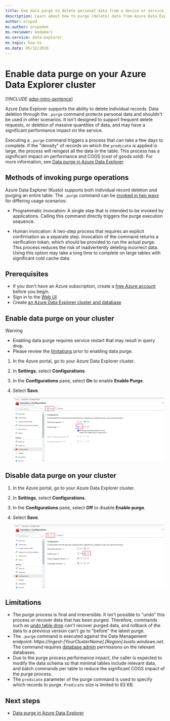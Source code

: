 ```yaml
---
title: Use data purge to delete personal data from a device or service in Azure Data Explorer
description: Learn about how to purge (delete) data from Azure Data Explorer using data purge.
author: orspod
ms.author: orspodek
ms.reviewer: kedamari
ms.service: data-explorer
ms.topic: how-to
ms.date: 05/12/2020
---
```


# Enable data purge on your Azure Data Explorer cluster

[!INCLUDE [gdpr-intro-sentence](includes/gdpr-intro-sentence.md)]

Azure Data Explorer supports the ability to delete individual records. Data deletion through the `.purge` command protects personal data and shouldn't be used in other scenarios. It isn't designed to support frequent delete requests, or deletion of massive quantities of data, and may have a significant performance impact on the service.

Executing a `.purge` command triggers a process that can take a few days to complete. If the "density" of records on which the `predicate` is applied is large, the process will reingest all the data in the table. This process has a significant impact on performance and COGS (cost of goods sold). For more information, see [Data purge in Azure Data Explorer](kusto/concepts/data-purge.md).

## Methods of invoking purge operations 

Azure Data Explorer (Kusto) supports both individual record deletion and purging an entire table. The `.purge` command can be [invoked in two ways](kusto/concepts/data-purge.md#purge-table-tablename-records-command) for differing usage scenarios:

* Programmatic invocation: A single step that is intended to be invoked by applications. Calling this command directly triggers the purge execution sequence.

* Human invocation: A two-step process that requires an explicit confirmation as a separate step. Invocation of the command returns a verification token, which should be provided to run the actual purge. This process reduces the risk of inadvertently deleting incorrect data. Using this option may take a long time to complete on large tables with significant cold cache data. 

## Prerequisites

* If you don't have an Azure subscription, create a [free Azure account](https://azure.microsoft.com/free/) before you begin.
* Sign in to the [Web UI](https://dataexplorer.azure.com/).
* Create [an Azure Data Explorer cluster and database](create-cluster-database-portal.md)

## Enable data purge on your cluster

> [!WARNING]
> * Enabling data purge requires service restart that may result in query drop.
> * Please review the [limitations](#limitations) prior to enabling data purge.

1. In the Azure portal, go to your Azure Data Explorer cluster. 
1. In **Settings**, select **Configurations**. 
1. In the **Configurations** pane, select **On** to enable **Enable Purge**.
1. Select **Save**.
 
    ![Enable purge on.](media/data-purge-portal/enable-purge-on.png)

## Disable data purge on your cluster

1. In the Azure portal, go to your Azure Data Explorer cluster. 
1. In **Settings**, select **Configurations**. 
1. In the **Configurations** pane, select **Off** to disable **Enable purge**.
1. Select **Save**.

    ![Enable purge off.](media/data-purge-portal/enable-purge-off.png)

## Limitations

* The purge process is final and irreversible. It isn't possible to "undo" this process or recover data that has been purged. Therefore, commands such as [undo table drop](kusto/management/undo-drop-table-command.md) can't recover purged data, and rollback of the data to a previous version can't go to "before" the latest purge.
* The `.purge` command is executed against the Data Management endpoint: *https://ingest-[YourClusterName].[Region].kusto.windows.net*. The command requires [database admin](kusto/management/access-control/role-based-authorization.md) permissions on the relevant databases. 
* Due to the purge process performance impact, the caller is expected to modify the data schema so that minimal tables include relevant data, and batch commands per table to reduce the significant COGS impact of the purge process.
* The `predicate` parameter of the purge command is used to specify which records to purge. `Predicate` size is limited to 63 KB. 

## Next steps

* [Data purge in Azure Data Explorer](kusto/concepts/data-purge.md)
